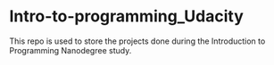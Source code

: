 # Intro-to-programming_Udacity
This repo is used to store the projects done during the Introduction to Programming Nanodegree study.
